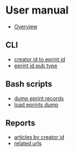 
User manual
===========

- [Overview](overview.html)

CLI
---

- [creator id to eprint id](creatorid_to_eprintid.1.html)
- [eprint id pub type](eprintid_pub_type.1.html)

Bash scripts
------------

- [dump eprint records](dump-eprints-records.bash.1.html)
- [load eprints dump](load-eprints-dump.bash.1.html)

Reports
-------

- [articles by creator id](rpt-articles-by-creator_id.bash.1.html)
- [related urls](rpt-related_urls.bash.1.html)

